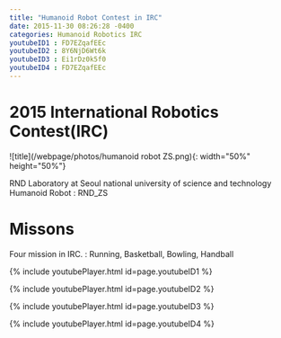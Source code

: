 ```yaml
---
title: "Humanoid Robot Contest in IRC"
date: 2015-11-30 08:26:28 -0400
categories: Humanoid Robotics IRC
youtubeID1 : FD7EZqafEEc
youtubeID2 : 8Y6NjD6Wt6k
youtubeID3 : Ei1rDz0k5f0
youtubeID4 : FD7EZqafEEc
---
```

# 2015 International Robotics Contest(IRC)
![title](/webpage/photos/humanoid robot ZS.png){: width="50%" height="50%"}

RND Laboratory at Seoul national university of science and technology 
Humanoid Robot : RND_ZS

# Missons
Four mission in IRC.
: Running, Basketball, Bowling, Handball

{% include youtubePlayer.html id=page.youtubeID1 %}

{% include youtubePlayer.html id=page.youtubeID2 %}

{% include youtubePlayer.html id=page.youtubeID3 %}

{% include youtubePlayer.html id=page.youtubeID4 %}
